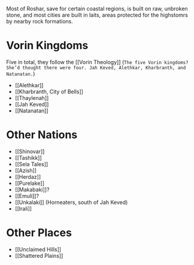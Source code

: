 Most of Roshar, save for certain coastal regions, is built on raw, unbroken stone, and most cities are built in laits, areas protected for the highstomrs by nearby rock formations. 

# Vorin Kingdoms
Five in total, they follow the [[Vorin Theology]] (`The five Vorin kingdoms? She’d thought there were four. Jah Keved, Alethkar, Kharbranth, and Natanatan.`)

- [[Alethkar]]
- [[Kharbranth, City of Bells]]
- [[Thaylenah]] 
- [[Jah Keved]]
- [[Natanatan]]

# Other Nations
- [[Shinovar]]
- [[Tashikk]]
- [[Sela Tales]]
- [[Azish]]
- [[Herdaz]]
- [[Purelake]]
- [[Makabaki]]?
- [[Emuli]]?
- [[Unkalaki]] (Horneaters, south of Jah Keved)
- [[Irali]]

# Other Places
- [[Unclaimed Hills]]
- [[Shattered Plains]]
